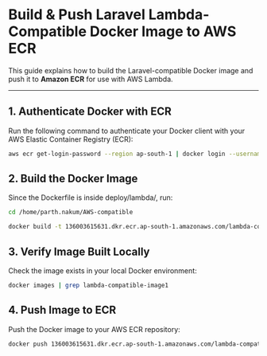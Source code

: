 # Build & Push Laravel Lambda-Compatible Docker Image to AWS ECR

This guide explains how to build the Laravel-compatible Docker image and push it to **Amazon ECR** for use with AWS Lambda.

---

## 1. Authenticate Docker with ECR
Run the following command to authenticate your Docker client with your AWS Elastic Container Registry (ECR):

```bash
aws ecr get-login-password --region ap-south-1 | docker login --username AWS --password-stdin 136003615631.dkr.ecr.ap-south-1.amazonaws.com
```


## 2. Build the Docker Image
Since the Dockerfile is inside deploy/lambda/, run:

```bash
cd /home/parth.nakum/AWS-compatible

docker build -t 136003615631.dkr.ecr.ap-south-1.amazonaws.com/lambda-compatible-image1:latest -f deploy/lambda/Dockerfile .
```

## 3. Verify Image Built Locally
Check the image exists in your local Docker environment:

```bash
docker images | grep lambda-compatible-image1
```

## 4. Push Image to ECR
Push the Docker image to your AWS ECR repository:

```bash
docker push 136003615631.dkr.ecr.ap-south-1.amazonaws.com/lambda-compatible-image1:latest
```
